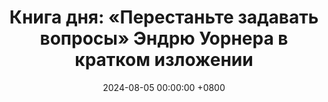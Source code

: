 ---
title: "Книга дня: «Перестаньте задавать вопросы» Эндрю Уорнера в кратком изложении"
description: >-
  🚀 «Перестаньте задавать вопросы» — практическое руководство от Эндрю Уорнера о том, как перестать бояться ошибок и начать действовать, чтобы добиться успеха в бизнесе и жизни. Овладейте интервью с книгой Эндрю Уорнера! Практичные советы по коммуникации, бизнесу и лидерству для успеха в общении и карьере.
date: 2024-08-05 00:00:00 +0800
categories: [Мышление, Конспекты-книг]
tags:
  [
    перестаньте-задавать-вопросы,
    эндрю-уорнер,
    интервью,
    коммуникация,
    бизнес,
    лидерство,
    успех,
    карьера,
    журналистика,
    стартапы,
    навыки-общения,
    нетворкинг,
    мотивация,
    переговоры,
    практичные-советы
  ]
image: 
alt: Обложка книги Перестаньте задавать вопросы Эндрю Уорнер
fallback:
  - 
  - 
---